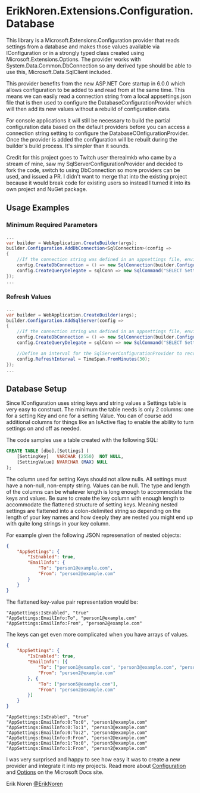 # ErikNoren.Extensions.Configuration.Database

This library is a Microsoft.Extensions.Configuration provider that reads settings from a database and makes those values
available via IConfiguration or in a strongly typed class created using Microsoft.Extensions.Options. The provider works
with System.Data.Common.DbConnection so any derived type should be able to use this, Microsoft.Data.SqlClient included.

This provider benefits from the new ASP.NET Core startup in 6.0.0 which allows configuration to be added to and read from
at the same time. This means we can easily read a connection string from a local appsettings.json file that is then used
to configure the DatabaseConfigurationProvider which will then add its new values without a rebuild of configuration data.

For console applications it will still be necessary to build the partial configuration data based on the default providers
before you can access a connection string setting to configure the DatabaseCOnfigurationProvider. Once the provider is
added the configuration will be rebuilt during the builder's build process. It's simpler than it sounds.

Credit for this project goes to Twitch user therealmkb who came by a stream of mine, saw my SqlServerConfigurationProvider
and decided to fork the code, switch to using DbConnection so more providers can be used, and issued a PR. I didn't want
to merge that into the existing project because it would break code for existing users so instead I turned it into its
own project and NuGet package.

## Usage Examples

### Minimum Required Parameters
```csharp
...
var builder = WebApplication.CreateBuilder(args);
builder.Configuration.AddDbConnection<SqlConnection>(config =>
{
    //If the connection string was defined in an appsettings file, environment variable, etc. it can be retrieved here:
    config.CreateDbConnection = () => new SqlConnection(builder.Configuration.GetConnectionString("DemoConnectionString"));
    config.CreateQueryDelegate = sqlConn => new SqlCommand("SELECT SettingKey, SettingValue FROM dbo.Settings", sqlConn);
});
...
```

### Refresh Values
```csharp
...
var builder = WebApplication.CreateBuilder(args);
builder.Configuration.AddSqlServer(config =>
{
    //If the connection string was defined in an appsettings file, environment variable, etc. it can be retrieved here:
    config.CreateDbConnection = () => new SqlConnection(builder.Configuration.GetConnectionString("DemoConnectionString"));
    config.CreateQueryDelegate = sqlConn => new SqlCommand("SELECT SettingKey, SettingValue FROM dbo.Settings", sqlConn);

    //Define an interval for the SqlServerConfigurationProvider to reconnect to the database and look for updated settings
    config.RefreshInterval = TimeSpan.FromMinutes(30);
});
...
```


## Database Setup
Since IConfiguration uses string keys and string values a Settings table is very easy to construct. The minimum the table needs
is only 2 columns: one for a setting Key and one for a setting Value. You can of course add additional columns for things like
an IsActive flag to enable the ability to turn settings on and off as needed.

The code samples use a table created with the following SQL:
```sql
CREATE TABLE [dbo].[Settings] (
    [SettingKey]   VARCHAR (2550)  NOT NULL,
    [SettingValue] NVARCHAR (MAX) NULL
);

```

The column used for setting Keys should not allow nulls. All settings must have a non-null, non-empty string. Values can be null.
The type and length of the columns can be whatever length is long enough to accommodate the keys and values. Be sure to create the
key column with enough length to accommodate the flattened structure of setting keys. Meaning nested settings are flattened into a
colon-delimited string so depending on the length of your key names and how deeply they are nested you might end up with quite long
strings in your key column.

For example given the following JSON represenation of nested objects:
```json
{
    "AppSettings": {
        "IsEnabled": true,
        "EmailInfo": {
            "To": "person1@example.com",
            "From": "person2@example.com"
        }
    }
}
```

The flattened key-value pair representation would be:
```
"AppSettings:IsEnabled", "true"
"AppSettings:EmailInfo:To", "person1@example.com"
"AppSettings:EmailInfo:From", "person2@example.com"
```

The keys can get even more complicated when you have arrays of values.
```json
{
    "AppSettings": {
        "IsEnabled": true,
        "EmailInfo": [{
            "To": ["person1@example.com", "person3@example.com", "person4@example.com"],
            "From": "person2@example.com"
        }, {
            "To": ["person5@example.com"],
            "From": "person2@example.com"
        }]
    }
}
```
```
"AppSettings:IsEnabled", "true"
"AppSettings:EmailInfo:0:To:0", "person1@example.com"
"AppSettings:EmailInfo:0:To:1", "person3@example.com"
"AppSettings:EmailInfo:0:To:2", "person4@example.com"
"AppSettings:EmailInfo:0:From", "person2@example.com"
"AppSettings:EmailInfo:1:To:0", "person5@example.com"
"AppSettings:EmailInfo:1:From", "person2@example.com"
```

I was very surprised and happy to see how easy it was to create a new provider and integrate it into my projects.
Read more about [Configuration](https://docs.microsoft.com/en-us/dotnet/core/extensions/configuration) and [Options](https://docs.microsoft.com/en-us/dotnet/core/extensions/options) on the Microsoft Docs site.


Erik Noren
[@ErikNoren](https://twitter.com/ErikNoren)
